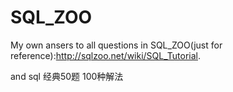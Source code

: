 # SQL_ZOO
My own ansers to all questions in SQL_ZOO(just for reference):http://sqlzoo.net/wiki/SQL_Tutorial.

and sql 经典50题 100种解法 
